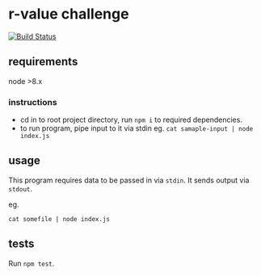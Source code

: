 # r-value challenge
[![Build Status](https://semaphoreci.com/api/v1/vprasanth/rvalues/branches/master/badge.svg)](https://semaphoreci.com/vprasanth/rvalues)

## requirements
node >8.x

### instructions
- cd in to root project directory, run `npm i` to required dependencies.
- to run program, pipe input to it via stdin eg. `cat samaple-input | node index.js`

## usage
This program requires data to be passed in via `stdin`. It sends output via `stdout`.

eg.
```
cat somefile | node index.js
```

## tests
Run `npm test`.

